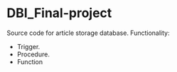 # DBI_Final-project
Source code for article storage database.
Functionality:
- Trigger.
- Procedure.
- Function 
